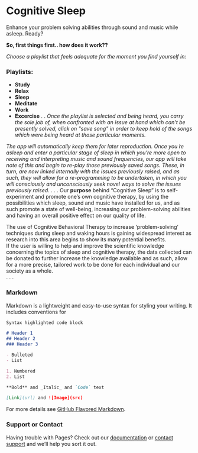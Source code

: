 # Cognitive Sleep


Enhance your problem solving abilities through sound and music while asleep. Ready?


**So, first things first.. how does it work??**

_Choose a playlist that feels adequate for the moment you find yourself in:_

### Playlists:

- **Study**
- **Relax**
- **Sleep**
- **Meditate**
- **Work**
- **Excercise**
.
.
_Once the playlist is selected and being heard, you carry the sole job of, when confronted with an issue at hand which can’t be presently solved, click on "save song" in order to keep hold of the songs which were being heard at those particular moments._ 

_The app will automatically keep them for later reproduction. 
Once you ́re asleep and enter a particular stage of sleep in which you’re more open to receiving and interpreting music and sound frequencies, our app will take note of this and begin to re-play those previously saved songs. 
These, in turn, are now linked internally with the issues previously raised, and as such, they will allow for a re-programming to be undertaken, in which you will consciously and unconsciously seek novel ways to solve the issues previously raised._
.
.
.
Our **purpose** behind “Cognitive Sleep” is to self-experiment and promote one’s own cognitive therapy, by using the possibilities which sleep, sound and music have installed for us, and as such promote a state of well-being, increasing our problem-solving abilities and having an overall positive effect on our quality of life. 

The use of Cognitive Behavioral Therapy to increase ‘problem-solving’ techniques during sleep and waking hours is gaining widespread interest as research into this area begins to show its many potential benefits.  
If the user is willing to help and improve the scientific knowledge concerning the topics of sleep and cognitive therapy, the data collected can be donated to further increase the knowledge available and as such, allow for a more precise, tailored work to be done for each individual and our society as a whole.  
.
.
.
### Markdown

Markdown is a lightweight and easy-to-use syntax for styling your writing. It includes conventions for

```markdown
Syntax highlighted code block

# Header 1
## Header 2
### Header 3

- Bulleted
- List

1. Numbered
2. List

**Bold** and _Italic_ and `Code` text

[Link](url) and ![Image](src)
```

For more details see [GitHub Flavored Markdown](https://guides.github.com/features/mastering-markdown/).

### Support or Contact

Having trouble with Pages? Check out our [documentation](https://help.github.com/categories/github-pages-basics/) or [contact support](https://github.com/contact) and we’ll help you sort it out.
